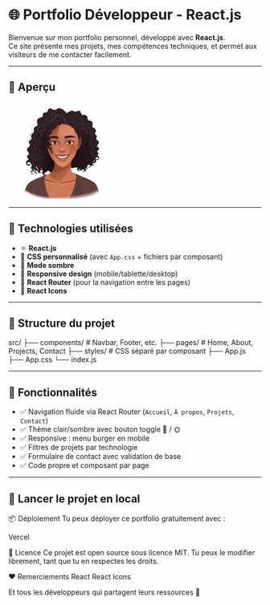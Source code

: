 # 🌐 Portfolio Développeur - React.js

Bienvenue sur mon portfolio personnel, développé avec **React.js**.  
Ce site présente mes projets, mes compétences techniques, et permet aux visiteurs de me contacter facilement.

---

## 📸 Aperçu

![Aperçu Portfolio](./public/images/portfolio.jpg) <!-- remplace avec ton image si besoin -->

---

## 🔧 Technologies utilisées

- ⚛️ **React.js**
- 💅 **CSS personnalisé** (avec `App.css` + fichiers par composant)
- 🌙 **Mode sombre**
- 📱 **Responsive design** (mobile/tablette/desktop)
- 🎯 **React Router** (pour la navigation entre les pages)
- 🔧 **React Icons**

---

## 📁 Structure du projet

src/
├── components/ # Navbar, Footer, etc.
├── pages/ # Home, About, Projects, Contact
├── styles/ # CSS séparé par composant
├── App.js
├── App.css
└── index.js


---

## 📂 Fonctionnalités

- ✅ Navigation fluide via React Router (`Accueil`, `À propos`, `Projets`, `Contact`)
- ✅ Thème clair/sombre avec bouton toggle 🌙 / 🌞
- ✅ Responsive : menu burger en mobile
- ✅ Filtres de projets par technologie
- ✅ Formulaire de contact avec validation de base
- ✅ Code propre et composant par page

---

## 🚀 Lancer le projet en local

📦 Déploiement
Tu peux déployer ce portfolio gratuitement avec :

Vercel

📄 Licence
Ce projet est open source sous licence MIT.
Tu peux le modifier librement, tant que tu en respectes les droits.

❤️ Remerciements
React
React Icons

Et tous les développeurs qui partagent leurs ressources 🙏